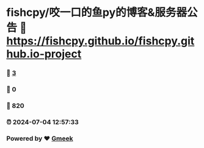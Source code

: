 # fishcpy/咬一口的鱼py的博客&服务器公告 :link: https://fishcpy.github.io/fishcpy.github.io-project 
### :page_facing_up: [3](https://fishcpy.github.io/fishcpy.github.io-project/tag.html) 
### :speech_balloon: 0 
### :hibiscus: 820 
### :alarm_clock: 2024-07-04 12:57:33 
### Powered by :heart: [Gmeek](https://github.com/Meekdai/Gmeek)
